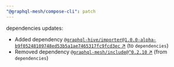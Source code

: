 ```yaml
---
"@graphql-mesh/compose-cli": patch
---
```

dependencies updates:
  - Added dependency [`@graphql-hive/importer@1.0.0-alpha-b9f05248109748ed53b5a1ae7465317fc9fcd3ec` ↗︎](https://www.npmjs.com/package/@graphql-hive/importer/v/1.0.0) (to `dependencies`)
  - Removed dependency [`@graphql-mesh/include@^0.2.10` ↗︎](https://www.npmjs.com/package/@graphql-mesh/include/v/0.2.10) (from `dependencies`)
